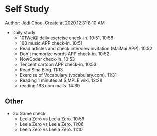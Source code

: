 # Self Study

Author: Jedi Chou, Create at 2020.12.31 8:10 AM

* Daily study
  * 101WeiQi daily exercise check-in. 10:51, 10:56
  * 163 music APP check-in. 10:51
  * Read articles and check interview invitation (MaiMai APP). 10:52
  * Don't memorize words APP check-in. 10:52
  * NowCoder check-in. 10:53
  * Tencent cartoon APP check-in. 10:53
  * Read Sina Blog. 11:13
  * Exercise of Vocabulary (vocabulary.com). 11:31
  * Reading 1 minutes at SIMPLE wiki. 12:28
  * reading 163.com mails. 14:30

## Other

* Go Game check
  * Leela Zero vs Leela Zero. 10:59
  * Leela Zero vs Leela Zero. 11:06
  * Leela Zero vs Leela Zero. 11:10
